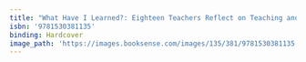```yaml
---
title: "What Have I Learned?: Eighteen Teachers Reflect on Teaching and the Wisdom They've Gained Along the Way"
isbn: '9781530381135'
binding: Hardcover
image_path: 'https://images.booksense.com/images/135/381/9781530381135.jpg'
---
```



